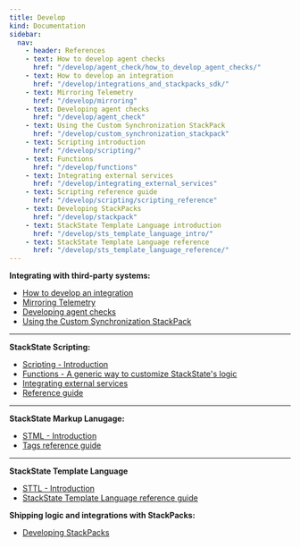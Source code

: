```yaml
---
title: Develop
kind: Documentation
sidebar:
  nav:
    - header: References
    - text: How to develop agent checks
      href: "/develop/agent_check/how_to_develop_agent_checks/"
    - text: How to develop an integration
      href: "/develop/integrations_and_stackpacks_sdk/"
    - text: Mirroring Telemetry
      href: "/develop/mirroring"
    - text: Developing agent checks
      href: "/develop/agent_check"
    - text: Using the Custom Synchronization StackPack
      href: "/develop/custom_synchronization_stackpack"
    - text: Scripting introduction
      href: "/develop/scripting/"
    - text: Functions
      href: "/develop/functions"
    - text: Integrating external services
      href: "/develop/integrating_external_services"
    - text: Scripting reference guide
      href: "/develop/scripting/scripting_reference"
    - text: Developing StackPacks
      href: "/develop/stackpack"
    - text: StackState Template Language introduction
      href: "/develop/sts_template_language_intro/"
    - text: StackState Template Language reference
      href: "/develop/sts_template_language_reference/"
---
```


**Integrating with third-party systems:**

* [How to develop an integration](/develop/integrations_and_stackpacks_sdk/)
* [Mirroring Telemetry](/develop/mirroring)
* [Developing agent checks](/develop/agent_check)
* [Using the Custom Synchronization StackPack](/develop/custom_synchronization_stackpack)

------

**StackState Scripting:**

* [Scripting - Introduction](/develop/scripting)
* [Functions - A generic way to customize StackState's logic](/develop/functions)
* [Integrating external services](/develop/integrating_external_services)
* [Reference guide](/develop/scripting/scripting_reference)

------

**StackState Markup Lanugage:**

* [STML - Introduction](/develop/stml)
* [Tags reference guide](/develop/stml/tags)

------

**StackState Template Language**

* [STTL - Introduction](/develop/sts_template_language_intro)
* [StackState Template Language reference guide](/develop/sts_template_language_reference)

**Shipping logic and integrations with StackPacks:**

* [Developing StackPacks](/develop/stackpack)
